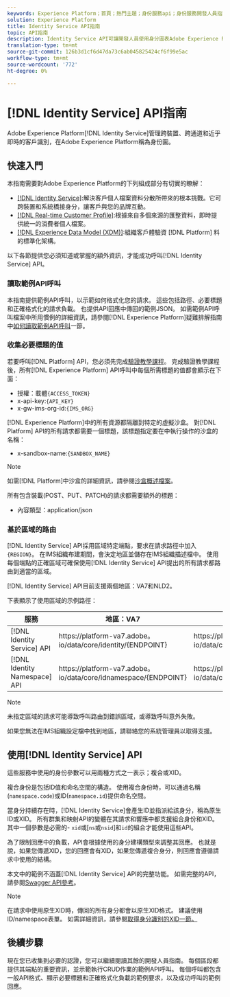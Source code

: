 ```yaml
---
keywords: Experience Platform；首頁；熱門主題；身份服務api；身份服務開發人員指南；地區
solution: Experience Platform
title: Identity Service API指南
topic: API指南
description: Identity Service API可讓開發人員使用身分圖表Adobe Experience Platform，管理跨裝置、跨通道和接近即時的客戶身分識別。 請依照本指南，瞭解如何使用API執行關鍵作業。
translation-type: tm+mt
source-git-commit: 126b3d1cf6d47da73c6ab045825424cf6f99e5ac
workflow-type: tm+mt
source-wordcount: '772'
ht-degree: 0%

---
```



# [!DNL Identity Service] API指南

Adobe Experience Platform[!DNL Identity Service]管理跨裝置、跨通道和近乎即時的客戶識別，在Adobe Experience Platform稱為身份圖。

## 快速入門

本指南需要對Adobe Experience Platform的下列組成部分有切實的瞭解：

- [[!DNL Identity Service]](../home.md):解決客戶個人檔案資料分散所帶來的根本挑戰。它可跨裝置和系統橋接身分，讓客戶與您的品牌互動。
- [[!DNL Real-time Customer Profile]](../../profile/home.md):根據來自多個來源的匯整資料，即時提供統一的消費者個人檔案。
- [[!DNL Experience Data Model (XDM)]](../../xdm/home.md):組織客戶體驗資 [!DNL Platform] 料的標準化架構。

以下各節提供您必須知道或掌握的額外資訊，才能成功呼叫[!DNL Identity Service] API。

### 讀取範例API呼叫

本指南提供範例API呼叫，以示範如何格式化您的請求。 這些包括路徑、必要標題和正確格式化的請求負載。 也提供API回應中傳回的範例JSON。 如需範例API呼叫檔案中所用慣例的詳細資訊，請參閱[!DNL Experience Platform]疑難排解指南中[如何讀取範例API呼叫](../../landing/troubleshooting.md#how-do-i-format-an-api-request)一節。

### 收集必要標題的值

若要呼叫[!DNL Platform] API，您必須先完成[驗證教學課程](https://www.adobe.com/go/platform-api-authentication-en)。 完成驗證教學課程後，所有[!DNL Experience Platform] API呼叫中每個所需標題的值都會顯示在下面：

- 授權：載體`{ACCESS_TOKEN}`
- x-api-key:`{API_KEY}`
- x-gw-ims-org-id:`{IMS_ORG}`

[!DNL Experience Platform]中的所有資源都隔離到特定的虛擬沙盒。 對[!DNL Platform] API的所有請求都需要一個標題，該標題指定要在中執行操作的沙盒的名稱：

- x-sandbox-name:`{SANDBOX_NAME}`

>[!NOTE]
>
>如需[!DNL Platform]中沙盒的詳細資訊，請參閱[沙盒概述檔案](../../sandboxes/home.md)。

所有包含裝載(POST、PUT、PATCH)的請求都需要額外的標題：

- 內容類型：application/json

### 基於區域的路由

[!DNL Identity Service] API採用區域特定端點，要求在請求路徑中加入`{REGION}`。 在IMS組織布建期間，會決定地區並儲存在IMS組織描述檔中。 使用每個端點的正確區域可確保使用[!DNL Identity Service] API提出的所有請求都路由到適當的區域。

[!DNL Identity Service] API目前支援兩個地區：VA7和NLD2。

下表顯示了使用區域的示例路徑：

| 服務 | 地區：VA7 | 地區：NLD2 |
| ------ | -------- |--------- |
| [!DNL Identity Service] API | https://</span>platform-va7.adobe。</span>io/data/core/identity/{ENDPOINT} | https://</span>platform-nld2.adobe。</span>io/data/core/identity/{ENDPOINT} |
| [!DNL Identity Namespace] API | https://</span>platform-va7.adobe。</span>io/data/core/idnamespace/{ENDPOINT} | https://</span>platform-nld2.adobe。</span>io/data/core/idnamespace{ENDPOINT} |

>[!NOTE]
>
>未指定區域的請求可能導致呼叫路由到錯誤區域，或導致呼叫意外失敗。

如果您無法在IMS組織設定檔中找到地區，請聯絡您的系統管理員以取得支援。

## 使用[!DNL Identity Service] API

這些服務中使用的身份參數可以用兩種方式之一表示；複合或XID。

複合身份是包括ID值和命名空間的構造。 使用複合身份時，可以通過名稱(`namespace.code`)或ID(`namespace.id`)提供命名空間。

當身分持續存在時，[!DNL Identity Service]會產生ID並指派給該身分，稱為原生ID或XID。 所有群集和映射API的變體在其請求和響應中都支援組合身份和XID。 其中一個參數是必需的- `xid`或[`ns`或`nsid`]和`id`的組合才能使用這些API。

為了限制回應中的負載，API會根據使用的身分建構類型來調整其回應。 也就是說，如果您傳遞XID，您的回應會有XID，如果您傳遞複合身分，則回應會遵循請求中使用的結構。

本文中的範例不涵蓋[!DNL Identity Service] API的完整功能。 如需完整的API，請參閱[Swagger API參考](https://www.adobe.io/apis/experienceplatform/home/api-reference.html#!acpdr/swagger-specs/id-service-api.yaml)。

>[!NOTE]
>
>在請求中使用原生XID時，傳回的所有身分都會以原生XID格式。 建議使用ID/namespace表單。 如需詳細資訊，請參閱[取得身分識別的XID一節。](./create-custom-namespace.md)

## 後續步驟

現在您已收集到必要的認證，您可以繼續閱讀其餘的開發人員指南。 每個區段都提供其端點的重要資訊，並示範執行CRUD作業的範例API呼叫。 每個呼叫都包含一般API格式、顯示必要標題和正確格式化負載的範例要求，以及成功呼叫的範例回應。
